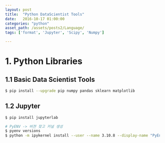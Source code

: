 ```yaml
---
layout: post
title:  "Python DataScientist Tools"
date:   2016-10-17 01:00:00
categories: "python"
asset_path: /assets/posts2/Language/
tags: ['format', 'Jupyter', 'Scipy', 'Numpy']

---
```



# 1. Python Libraries 

## 1.1 Basic Data Scientist Tools

```bash
$ pip install --upgrade pip numpy pandas sklearn matplotlib
```

## 1.2 Jupyter 

```bash
$ pip install jupyterlab

# PyENV -> 버젼 찾고 커널 생성
$ pyenv versions
$ python -m ipykernel install --user --name 3.10.8 --display-name "PyEnv 3.10.8"
```